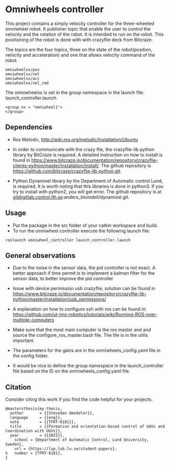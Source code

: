 # Omniwheels controller

This project contains a simply velocity controller for the three-wheeled omniwheel robot. It publisher topic that enable the user to control the velocity and the rotation of the robot. It is intended to run on the robot. This positioning of the robot is done with with crazyflie deck from Bitcraze.

The topics are the four topics, three on the state of the robot(position, velocity and acceleration) and one that allows velocity command of the robot.
```
omniwheelxx/pos
omniwheelxx/vel
omniwheelxx/acc
omniwheelxx/vel_cmd
```
The omniwheelxx is set in the group namespace in the launch file: launch_controller.launch
```
<group ns = "omniwheel1">
</group>
```

## Dependencies
- Ros Melodic, http://wiki.ros.org/melodic/Installation/Ubuntu
- In order to communicate with the crazy flie, the crazyflie-lib python library by BitCraze is required. A detailed instruction on how to install is found in https://www.bitcraze.io/documentation/repository/crazyflie-clients-python/master/installation/install/.
The github repository is
https://github.com/bitcraze/crazyflie-lib-python.git.

- Python Dynamixel library by the Department of Automatic control Lund, is required. It is worth noting that this libraries is done in python3. If you try to install with python2, you will get error. The github repository is at git@gitlab.control.lth.se:anders_blomdell/dynamixel.git.

## Usage
- Put the package in the src folder of your catkin workspace and build.
- To run the omniwheel controller execute the following launch file:
```
roslaunch omniwheel_controller launch_controller.launch
```


## General observations
- Due to the noise in the sensor data, the pid controller is not exact. A better approach if time permit is to implement a kalman filter for the sensor data, to better improve the pid controller
- Issue with device permission usb crazyflie, solution can be found in
https://www.bitcraze.io/documentation/repository/crazyflie-lib-python/master/installation/usb_permissions/
- A explanation on how to configure ssh with ros can be found in: https://github.com/ut-ims-robotics/tutorials/wiki/Running-ROS-over-multiple-computers

- Make sure that the most main computer is the ros master and and source the
configure_ros_master.bash file. The file is in the utills important.
- The parameters for the gains are in the omniwheels_config.yaml file in the config folder.
- It would be nice to define the group namespace in the launch_controller file based on the ID on the omniwheels_config.yaml file.


## Citation
Consider citing this work if you find the code helpful for your projects.

```
@mastersthesis{my-thesis,
  author       = {{Stevedan Omodolor}},
  language     = {{eng}},
  note         = {{TFRT-6181}},
  title        = {{Formation and orientation-based control of UAVs and Coordination with UGVs}},
  year         = {{2022}},
    school = {Department of Automatic Control, Lund University, Sweden},
    url = {https://lup.lub.lu.se/student-papers},
%   number = {TFRT-6181},
}
```
